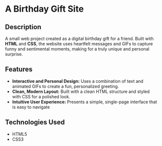# A Birthday Gift Site

## Description

A small web project created as a digital birthday gift for a friend. Built with **HTML** and **CSS**, the website uses heartfelt messages and GIFs to capture funny and sentimental moments, making for a truly unique and personal surprise.

## Features

- **Interactive and Personal Design:** Uses a combination of text and animated GIFs to create a fun, personalized greeting.
- **Clean, Modern Layout:** Built with a clean HTML structure and styled with CSS for a polished look.
- **Intuitive User Experience:** Presents a simple, single-page interface that is easy to navigate

## Technologies Used

- HTML5
- CSS3
